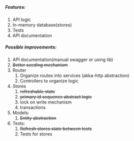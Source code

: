 ##### Features:
1. API logic
2. In-memory database(stores)
3. Tests
4. API documentation

##### Possible improvements:
1. API documentation(manual swagger or using lib)
2. ~~Better seeding mechanism~~
3. Router
    1. Organize routes into services (akka-http abstraction)
    2. Controllers to organize logic
4. Stores
    1. ~~refreshable state~~
    2. ~~primary id sequence abstract logic~~
    3. lock on write mechanism
    4. transactions
5. Models:
    1. ~~Entity abstraction~~
6. Tests:
    1. ~~Refresh stores state between tests~~
    2. Tests for stores